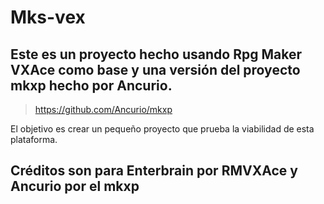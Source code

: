 # Mks-vex
## Este es un proyecto hecho usando Rpg Maker VXAce como base y una versión del proyecto **mkxp** hecho por Ancurio.
> https://github.com/Ancurio/mkxp

El objetivo es crear un pequeño proyecto que prueba la viabilidad de esta plataforma.

## Créditos son para Enterbrain por RMVXAce y Ancurio por el **mkxp**
